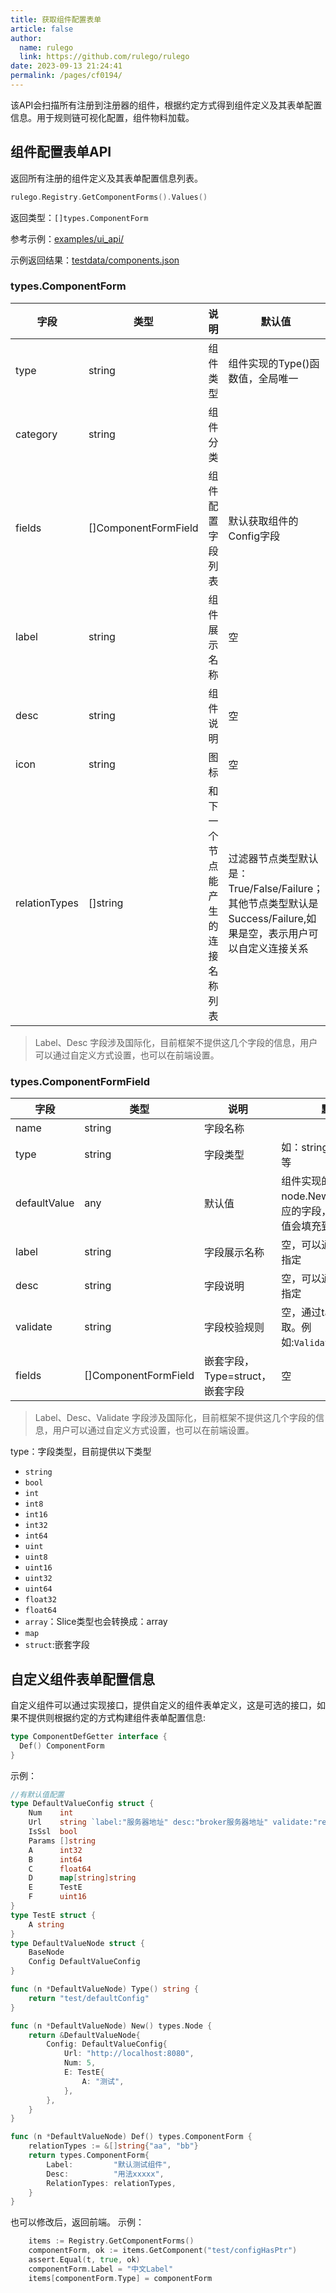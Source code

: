 ```yaml
---
title: 获取组件配置表单
article: false
author: 
  name: rulego
  link: https://github.com/rulego/rulego
date: 2023-09-13 21:24:41
permalink: /pages/cf0194/
---
```



该API会扫描所有注册到注册器的组件，根据约定方式得到组件定义及其表单配置信息。用于规则链可视化配置，组件物料加载。

## 组件配置表单API
返回所有注册的组件定义及其表单配置信息列表。

```go
rulego.Registry.GetComponentForms().Values()
```

返回类型：`[]types.ComponentForm`

参考示例：[examples/ui_api/](https://github.com/rulego/rulego/tree/main/examples/ui_api/ui_api.go)

示例返回结果：[testdata/components.json](https://github.com/rulego/rulego/tree/main/doc/components.json)

###  types.ComponentForm

| 字段            | 类型                   | 说明               | 默认值                                                                       |
|---------------|----------------------|------------------|---------------------------------------------------------------------------|
| type          | string               | 组件类型             | 组件实现的Type()函数值，全局唯一                                                       |
| category      | string               | 组件分类             |                                                                           |
| fields        | []ComponentFormField | 组件配置字段列表         | 默认获取组件的Config字段                                                           |
| label         | string               | 组件展示名称           | 空                                                                         |
| desc          | string               | 组件说明             | 空                                                                         |
| icon          | string               | 图标               | 空                                                                         |
| relationTypes | []string             | 和下一个节点能产生的连接名称列表 | 过滤器节点类型默认是：True/False/Failure；其他节点类型默认是Success/Failure,如果是空，表示用户可以自定义连接关系 |

> Label、Desc 字段涉及国际化，目前框架不提供这几个字段的信息，用户可以通过自定义方式设置，也可以在前端设置。

###  types.ComponentFormField

| 字段           | 类型                   | 说明                     | 默认值                                         |
|--------------|----------------------|------------------------|---------------------------------------------|
| name         | string               | 字段名称                   |                                             |
| type         | string               | 字段类型                   | 如：string、int、bool、等                         |
| defaultValue | any                  | 默认值                    | 组件实现的方法node.New(), Config对应的字段，提供了默认值会填充到该值 |
| label        | string               | 字段展示名称                 | 空，可以通过tag:Label指定                           |
| desc         | string               | 字段说明                   | 空，可以通过tag:Desc指定                            |
| validate     | string               | 字段校验规则                 | 空，通过tag:Validate获取。例如:`Validate:"required"` |
| fields       | []ComponentFormField | 嵌套字段， Type=struct，嵌套字段 | 空                                           |

> Label、Desc、Validate 字段涉及国际化，目前框架不提供这几个字段的信息，用户可以通过自定义方式设置，也可以在前端设置。

type：字段类型，目前提供以下类型

- `string`
- `bool`
- `int`
- `int8`
- `int16`
- `int32`
- `int64`
- `uint`
- `uint8`
- `uint16`
- `uint32`
- `uint64`
- `float32`
- `float64`
- `array`：Slice类型也会转换成：array
- `map`
- `struct`:嵌套字段

## 自定义组件表单配置信息

自定义组件可以通过实现接口，提供自定义的组件表单定义，这是可选的接口，如果不提供则根据约定的方式构建组件表单配置信息:

```go
type ComponentDefGetter interface {
  Def() ComponentForm
}
```

示例：
```go
//有默认值配置
type DefaultValueConfig struct {
	Num    int
	Url    string `label:"服务器地址" desc:"broker服务器地址" validate:"required" `
	IsSsl  bool
	Params []string
	A      int32
	B      int64
	C      float64
	D      map[string]string
	E      TestE
	F      uint16
}
type TestE struct {
	A string
}
type DefaultValueNode struct {
	BaseNode
	Config DefaultValueConfig
}

func (n *DefaultValueNode) Type() string {
	return "test/defaultConfig"
}

func (n *DefaultValueNode) New() types.Node {
	return &DefaultValueNode{
		Config: DefaultValueConfig{
			Url: "http://localhost:8080",
			Num: 5,
			E: TestE{
				A: "测试",
			},
		},
	}
}

func (n *DefaultValueNode) Def() types.ComponentForm {
	relationTypes := &[]string{"aa", "bb"}
	return types.ComponentForm{
		Label:         "默认测试组件",
		Desc:          "用法xxxxx",
		RelationTypes: relationTypes,
	}
}

```

也可以修改后，返回前端。
示例：
```go
	items := Registry.GetComponentForms()
	componentForm, ok := items.GetComponent("test/configHasPtr")
	assert.Equal(t, true, ok)
	componentForm.Label = "中文Label"
	items[componentForm.Type] = componentForm
```
